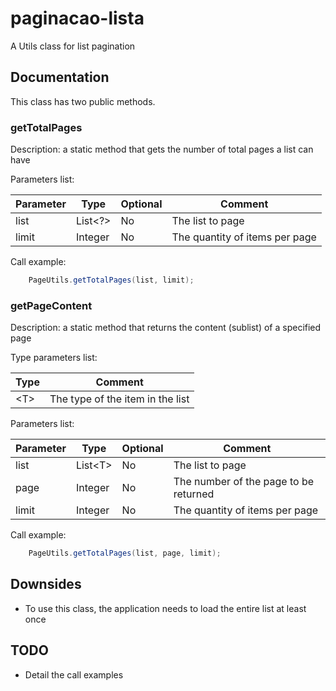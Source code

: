 # paginacao-lista
A Utils class for list pagination

## Documentation

This class has two public methods.

### getTotalPages

Description: a static method that gets the number of total pages a list can have  

Parameters list:  

|Parameter |Type      |Optional |Comment                        |
|----------|----------|---------|-------------------------------|
|list      |List<?>   |No       |The list to page               |
|limit     |Integer   |No       |The quantity of items per page |

Call example:
```java
    PageUtils.getTotalPages(list, limit);
```

### getPageContent
Description: a static method that returns the content (sublist) of a specified page  

Type parameters list:  

|Type  |Comment                               |
|------|--------------------------------------|
|\<T\> |The type of the item in the list      |

Parameters list:  

|Parameter |Type      |Optional |Comment                               |
|----------|----------|---------|--------------------------------------|
|list      |List\<T\> |No       |The list to page                      |
|page      |Integer   |No       |The number of the page to be returned |
|limit     |Integer   |No       |The quantity of items per page        |

Call example:
```java
    PageUtils.getTotalPages(list, page, limit);
```

## Downsides
- To use this class, the application needs to load the entire list at least once

## TODO
- Detail the call examples
